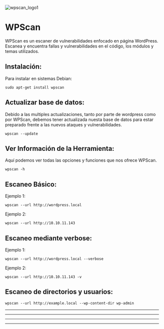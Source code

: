 ![wpscan_logo1](https://user-images.githubusercontent.com/103068924/165412933-412b8027-f44d-47b2-a742-5b7c2a58d1ea.png)


# WPScan

WPScan es un escaner de vulnerabilidades enfocado en página WordPress. Escanea y encuentra fallas y vulnerabilidades en el código, los módulos y temas
utilizados.

## Instalación:

Para instalar en sistemas Debian:

    sudo apt-get install wpscan

## Actualizar base de datos:

Debido a las multiples actualizaciones, tanto por parte de wordpress como por WPScan, debemos tener actualizada nuesta base de datos para estar 
preparado frente a las nuevos ataques y vulnerabilidades.

    wpscan --update

## Ver Información de la Herramienta:

Aquí podemos ver todas las opciones y funciones que nos ofrece WPScan.

    wpscan -h
    
## Escaneo Básico:

Ejemplo 1:

    wpscan --url http://wordpress.local

Ejemplo 2:

    wpscan --url http://10.10.11.143
   
## Escaneo mediante verbose:

Ejemplo 1:

    wpscan --url http://wordpress.local --verbose

Ejemplo 2:

    wpscan --url http://10.10.11.143 -v
    
## Escaneo de directorios y usuarios:

    wpscan --url http://example.local --wp-content-dir wp-admin
    
    

---
---
  
    
<html lang="en">
<head>
  
</head>
<body>

<script src="https://utteranc.es/client.js"
    repo="F1r0x/gestion-comentarios"
    issue-term="pathname"
    theme="github-light"
    crossorigin="anonymous"
    async>
</script>
          
    
  </body>
</html>
  
  
---
---
